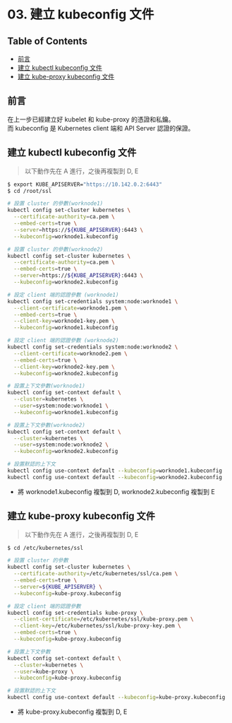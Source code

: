 # 03. 建立 kubeconfig 文件

## Table of Contents
- [前言](#%E5%89%8D%E8%A8%80)
- [建立 kubectl kubeconfig 文件](#%E5%BB%BA%E7%AB%8B-kubectl-kubeconfig-%E6%96%87%E4%BB%B6)
- [建立 kube-proxy kubeconfig 文件](#%E5%BB%BA%E7%AB%8B-kube-proxy-kubeconfig-%E6%96%87%E4%BB%B6)

## 前言
在上一步已經建立好 kubelet 和 kube-proxy 的憑證和私鑰。  
而 kubeconfig 是 Kubernetes client 端和 API Server 認證的保證。  

## 建立 kubectl kubeconfig 文件
> 以下動作先在 A 進行，之後再複製到 D, E

```sh
$ export KUBE_APISERVER="https://10.142.0.2:6443"
$ cd /root/ssl

# 設置 cluster 的參數(worknode1)
kubectl config set-cluster kubernetes \
  --certificate-authority=ca.pem \
  --embed-certs=true \
  --server=https://${KUBE_APISERVER}:6443 \
  --kubeconfig=worknode1.kubeconfig

# 設置 cluster 的參數(worknode2)
kubectl config set-cluster kubernetes \
  --certificate-authority=ca.pem \
  --embed-certs=true \
  --server=https://${KUBE_APISERVER}:6443 \
  --kubeconfig=worknode2.kubeconfig

# 設定 client 端的認證參數 (worknode1)
kubectl config set-credentials system:node:worknode1 \
  --client-certificate=worknode1.pem \
  --embed-certs=true \
  --client-key=worknode1-key.pem \
  --kubeconfig=worknode1.kubeconfig

# 設定 client 端的認證參數 (worknode2)
kubectl config set-credentials system:node:worknode2 \
  --client-certificate=worknode2.pem \
  --embed-certs=true \
  --client-key=worknode2-key.pem \
  --kubeconfig=worknode2.kubeconfig

# 設置上下文參數(worknode1)
kubectl config set-context default \
  --cluster=kubernetes \
  --user=system:node:worknode1 \
  --kubeconfig=worknode1.kubeconfig

# 設置上下文參數(worknode2)
kubectl config set-context default \
  --cluster=kubernetes \
  --user=system:node:worknode2 \
  --kubeconfig=worknode2.kubeconfig

# 設置默認的上下文
kubectl config use-context default --kubeconfig=worknode1.kubeconfig
kubectl config use-context default --kubeconfig=worknode2.kubeconfig
```

- 將 worknode1.kubeconfig 複製到 D, worknode2.kubeconfig 複製到 E

## 建立 kube-proxy kubeconfig 文件
> 以下動作先在 A 進行，之後再複製到 D, E

```sh
$ cd /etc/kubernetes/ssl

# 設置 cluster 的參數
kubectl config set-cluster kubernetes \
  --certificate-authority=/etc/kubernetes/ssl/ca.pem \
  --embed-certs=true \
  --server=${KUBE_APISERVER} \
  --kubeconfig=kube-proxy.kubeconfig

# 設定 client 端的認證參數 
kubectl config set-credentials kube-proxy \
  --client-certificate=/etc/kubernetes/ssl/kube-proxy.pem \
  --client-key=/etc/kubernetes/ssl/kube-proxy-key.pem \
  --embed-certs=true \
  --kubeconfig=kube-proxy.kubeconfig

# 設置上下文參數
kubectl config set-context default \
  --cluster=kubernetes \
  --user=kube-proxy \
  --kubeconfig=kube-proxy.kubeconfig

# 設置默認的上下文
kubectl config use-context default --kubeconfig=kube-proxy.kubeconfig
```

- 將 kube-proxy.kubeconfig 複製到 D, E
